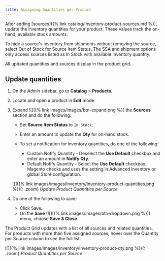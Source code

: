 ```yaml
---
title: Assigning Quantities per Product
---
```


After adding [sources]({% link catalog/inventory-product-sources.md %}), update the inventory quantities for your product. These values track the on-hand, available stock amounts.

To hide a source's inventory from shipments without removing the source, select Out of Stock for Source Item Status. The SSA and shipment options only access sources listed as In Stock with available inventory quantity.

All updated quantities and sources display in the product grid.

## Update quantities

1. On the _Admin_ sidebar, go to **Catalog** > **Products**.

1. Locate and open a product in **Edit** mode.

1. Expand ![]({% link images/images/btn-expand.png %}) the **Sources** section and do the following:

    - Set **Source Item Status** to `In Stock`.

    - Enter an amount to update the **Qty** for on-hand stock.

    - To set a notification for inventory quantities, do one of the following:

      - Custom Notify Quantity - Deselect the **Use Default** checkbox and enter an amount in **Notify Qty**.
      - Default Notify Quantity - Select the **Use Default** checkbox. Magento checks and uses the setting in Advanced Inventory or global Store configuration.

    ![]({% link images/images/inventory/inventory-product-quantities.png %}){: .zoom}
    _Update Product Quantities per Source_

1. Do one of the following to save:

   - Click <span class="btn">Save</span>.
   - On the **Save** (![]({% link images/images/btn-dropdown.png %})) menu, choose **Save & Close**.

The Product Grid updates with a list of all sources and related quantities. For products with more than five assigned sources, hover over the Quantity per Source column to see the full list.

![]({% link images/images/inventory/inventory-product-qty.png %}){: .zoom}
_Product Quantities per Source_
